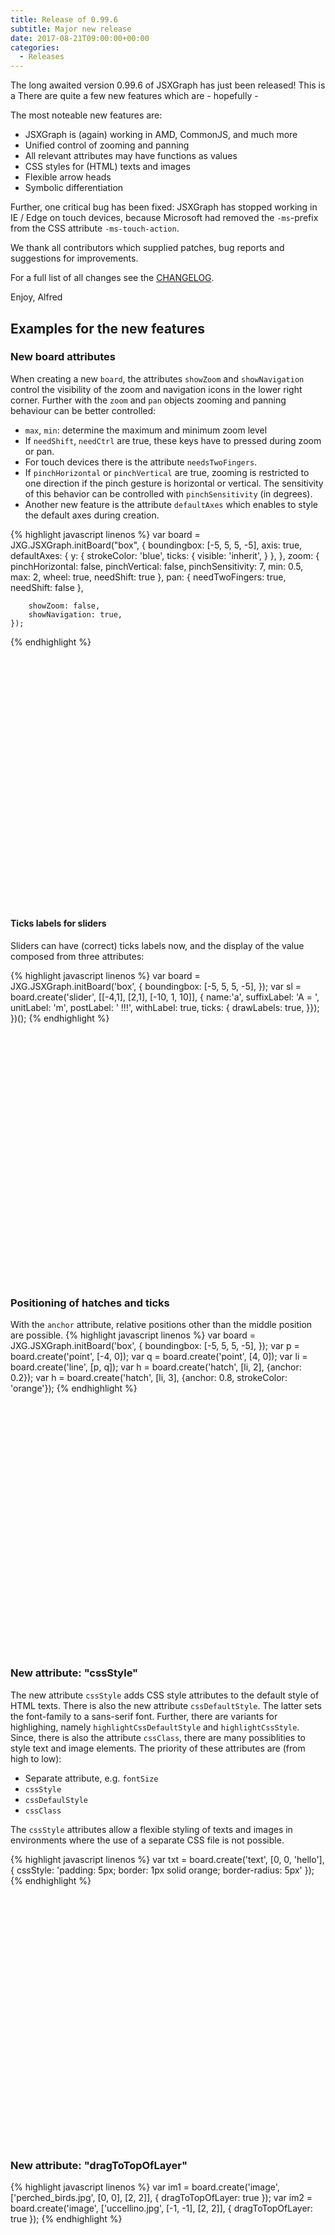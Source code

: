 ```yaml
---
title: Release of 0.99.6
subtitle: Major new release
date: 2017-08-21T09:00:00+00:00
categories:
  - Releases
---
```

The long awaited version 0.99.6 of JSXGraph has just been released! This is a 
There are quite a few new features which are - hopefully -

The most noteable new features are:

* JSXGraph is (again) working in AMD, CommonJS, and much more
* Unified control of zooming and panning
* All relevant attributes may have functions as values
* CSS styles for (HTML) texts and images
* Flexible arrow heads
* Symbolic differentiation

Further, one critical bug has been fixed: JSXGraph has stopped working in IE / Edge  on touch devices, because
Microsoft had removed the `-ms`-prefix from the CSS attribute `-ms-touch-action`.

We thank all contributors which supplied patches, bug reports and suggestions for improvements.

For a full list of all changes see the [CHANGELOG](https://github.com/jsxgraph/jsxgraph/blob/master/CHANGELOG.md).

Enjoy, Alfred
    
## Examples for the new features

### New board attributes

When creating a new `board`, the attributes `showZoom` and `showNavigation` control the visibility of 
the zoom and navigation icons in the lower right corner.
Further with the `zoom` and `pan` objects zooming and panning behaviour can be better controlled:

*  `max`, `min`: determine the maximum and minimum zoom level
* If `needShift`, `needCtrl` are true, these keys have to pressed during zoom or pan.
* For touch devices there is the attribute `needsTwoFingers`.
* If `pinchHorizontal` or `pinchVertical` are true, zooming is restricted to one direction
if the pinch gesture is horizontal or vertical. The sensitivity of this behavior can be controlled
with `pinchSensitivity` (in degrees).
* Another new feature is the attribute `defaultAxes` which enables to style the default axes during creation.

{% highlight javascript linenos %}
   var board = JXG.JSXGraph.initBoard("box", {
        boundingbox: [-5, 5, 5, -5],
        axis: true,
        defaultAxes: {
            y: {
                strokeColor: 'blue',
                ticks: {
                    visible: 'inherit',
                }
            },
        },
        zoom: {
            pinchHorizontal: false,
            pinchVertical: false,
            pinchSensitivity: 7,
            min: 0.5,
            max: 2,
            wheel: true,
            needShift: true
        },
        pan: {
            needTwoFingers: true,
            needShift: false
        },

        showZoom: false,
        showNavigation: true,
    });
{% endhighlight %}

<div id="box1" class="jxgbox" style="left:10px; width:400px; height:400px;"></div>
<script type="text/javascript">
(function() {
    var board = JXG.JSXGraph.initBoard("box1", {
        boundingbox: [-5, 5, 5, -5],
        axis: true,
        defaultAxes: {
            y: {
                strokeColor: 'blue',
                ticks: {
                    visible: 'inherit',
                }
            },
        },
        zoom: {
            pinchHorizontal: false,
            pinchVertical: false,
            pinchSensitivity: 7,
            min: 0.5,
            max: 2,
            wheel: true,
            needShift: true
        },
        pan: {
            needTwoFingers: true,
            needShift: false
        },

        showZoom: false,
        showNavigation: true,
    });
})();
</script>

#### Ticks labels for sliders

Sliders can have (correct) ticks labels now, and the display of the value composed from three attributes:

{% highlight javascript linenos %}
    var board = JXG.JSXGraph.initBoard('box', {
        boundingbox: [-5, 5, 5, -5], 
    });
    var sl = board.create('slider', [[-4,1], [2,1], [-10, 1, 10]], {
        name:'a', 
        suffixLabel: 'A = ',
        unitLabel: 'm',
        postLabel: ' !!!',
        withLabel: true, 
        ticks: { 
            drawLabels: true, 
        }});
    })();
{% endhighlight %}

<div id="box13" class="jxgbox" style="left:10px; width:400px; height:400px;"></div>
<script type="text/javascript">
(function() {
    var board = JXG.JSXGraph.initBoard('box13', {
        boundingbox: [-5, 5, 5, -5], 
    });
    var sl = board.create('slider', [[-4,1], [2,1], [-10, 1, 10]], {
        name:'a', 
        suffixLabel: 'A = ',
        unitLabel: 'm',
        postLabel: ' !!!',
        withLabel: true, 
        ticks: { 
            drawLabels: true, 
        }});
    })();
</script>

### Positioning of hatches and ticks

With the `anchor` attribute, relative positions other than the middle position are possible.
{% highlight javascript linenos %}
    var board = JXG.JSXGraph.initBoard('box', {
        boundingbox: [-5, 5, 5, -5], 
    });
    var p = board.create('point', [-4, 0]);
    var q = board.create('point', [4, 0]);
    var li = board.create('line', [p, q]);
    var h = board.create('hatch', [li, 2], {anchor: 0.2});
    var h = board.create('hatch', [li, 3], {anchor: 0.8, strokeColor: 'orange'});
{% endhighlight %}

<div id="box14" class="jxgbox" style="left:10px; width:400px; height:400px;"></div>
<script type="text/javascript">
(function() {
    var board = JXG.JSXGraph.initBoard('box14', {
        boundingbox: [-5, 5, 5, -5], 
    });
    var p = board.create('point', [-4, 0]);
    var q = board.create('point', [4, 0]);
    var li = board.create('line', [p, q]);
    var h = board.create('hatch', [li, 2], {anchor: 0.2});
    var h = board.create('hatch', [li, 3], {anchor: 0.8, strokeColor: 'orange'});

})();
</script>

### New attribute: "cssStyle"

The new attribute `cssStyle` adds CSS style attributes to the default style of HTML texts. There is also the new attribute `cssDefaultStyle`. The latter
sets the font-family to a sans-serif font. Further, there are variants for highlighing, namely `highlightCssDefaultStyle`
and `highlightCssStyle`. Since, there is also the attribute `cssClass`, there are many possiblities to style text and image elements.
The priority of these attributes are (from high to low):

* Separate attribute, e.g. `fontSize`
* `cssStyle`
* `cssDefaulStyle`
* `cssClass`

The `cssStyle` attributes allow a flexible styling of texts and images in environments where the use of a separate CSS file is not possible.

{% highlight javascript linenos %}
    var txt = board.create('text', [0, 0, 'hello'], {
        cssStyle: 'padding: 5px; border: 1px solid orange; border-radius: 5px'
    });
{% endhighlight %}

<div id="box12" class="jxgbox" style="left:10px; width:400px; height:400px;"></div>
<script type="text/javascript">
(function() {
    var board = JXG.JSXGraph.initBoard('box12', {
        boundingbox: [-5, 5, 5, -5], 
    });
    var txt = board.create('text', [0, 0, 'hello'], {cssStyle: 'padding: 5px; border: 1px solid orange; border-radius: 5px'});
})();
</script>

### New attribute: "dragToTopOfLayer"

{% highlight javascript linenos %}
    var im1 = board.create('image', ['perched_birds.jpg', [0, 0], [2, 2]], {
        dragToTopOfLayer: true
    });
    var im2 = board.create('image', ['uccellino.jpg', [-1, -1], [2, 2]], {
        dragToTopOfLayer: true
    });
{% endhighlight %}

<div id="box11" class="jxgbox" style="left:10px; width:400px; height:400px;"></div>
<script type="text/javascript">
(function() {
    var board = JXG.JSXGraph.initBoard('box11', {
        boundingbox: [-5, 5, 5, -5], 
        keepaspectratio:true
    });
    var im1 = board.create('image', ['/wp/img/perched_birds.jpg', [0, 0], [2, 2]], {dragToTopOfLayer: true});
    var im2 = board.create('image', ['/wp/img/uccellino.jpg', [-1, -1], [2, 2]], {dragToTopOfLayer: true});
})();
</script>

### Visvalingam-Whyatt algorithm for curve simplification

See Visvalingam, M; Whyatt, JD (1992). 
*Line Generalisation by Repeated Elimination of the Smallest Area* (Technical report). 
Discussion Paper. Cartographic Information Systems Research Group (CISRG), The University of Hull. 10.

{% highlight javascript linenos %}
    var i, p = [];
    for (i = 0; i < 4; ++i) {
        p.push(
            board.create('point', [Math.random() * 12 - 6, Math.random() * 12 - 6])
        );
    }
    var sl = board.create('slider', [[-8,9], [6,9], [-0.5, 0.5, 1.5]], {
        name:'a', withLabel: true
    });

    
    var splineArr = JXG.Math.Numerics.CardinalSpline(p, function(){ return sl.Value(); });
    var cu2 = board.create('curve', splineArr, {strokeColor: 'orange', strokeWidth:4});


    var c = board.create('curve', [[0],[0]], {strokeWidth: 2, strokeColor: 'black'});
    c.updateDataArray = function() {
        var i, len, points;

        // Reduce number of intermediate points with Visvalingam-Whyatt to 6
        points = JXG.Math.Numerics.Visvalingam(cu2.points, 6);

        // Plot the remaining points
        len = points.length;
        this.dataX = [];
        this.dataY = [];
        for (i = 0; i < len; i++) {
            this.dataX.push(points[i].usrCoords[1]);
            this.dataY.push(points[i].usrCoords[2]);
        }
    };
    board.update();
{% endhighlight %}

<div id="box9" class="jxgbox" style="left:10px; width:400px; height:400px;"></div>
<script type="text/javascript">
(function() {
    var board = JXG.JSXGraph.initBoard('box9', {
        boundingbox: [-10, 10, 10, -10], 
        keepaspectratio:true
    });

    var i, p = [];
    for (i = 0; i < 4; ++i) {
        p.push(
            board.create('point', [Math.random() * 12 - 6, Math.random() * 12 - 6])
        );
    }
    var sl = board.create('slider', [[-8,9], [6,9], [-0.5, 0.5, 1.5]], {
        name:'a', withLabel: true
    });

    
    var splineArr = JXG.Math.Numerics.CardinalSpline(p, function(){ return sl.Value(); });
    var cu2 = board.create('curve', splineArr, {strokeColor: 'orange', strokeWidth:4});


    var c = board.create('curve', [[0],[0]], {strokeWidth: 2, strokeColor: 'black'});
    c.updateDataArray = function() {
        var i, len, points;

        // Reduce number of intermediate points with Visvalingam-Whyatt to 6
        points = JXG.Math.Numerics.Visvalingam(cu2.points, 6);

        // Plot the remaining points
        len = points.length;
        this.dataX = [];
        this.dataY = [];
        for (i = 0; i < len; i++) {
            this.dataX.push(points[i].usrCoords[1]);
            this.dataY.push(points[i].usrCoords[2]);
        }
    };
    board.update();


})();
</script>

### Centripetal Cardinal and Catmull-Rom splines

See e.g. <https://en.wikipedia.org/wiki/Centripetal_Catmull%E2%80%93Rom_spline>

{% highlight javascript linenos %}
var i, p = [];
for (i = 0; i < 5; ++i) {
    p.push(board.create('point', [Math.random() * 8 - 4, Math.random() * 8 - 4]));
}

var sl = board.create('slider', [[-8,9], [6,9], [-0.5, 1.3, 1.5]], {
    name:'a', 
    withLabel: true, 
    ticks: { 
        drawLabels: true, 
        minTicksDistance: 30
    }
});

var cu2 = board.create('curve', 
    JXG.Math.Numerics.CardinalSpline(p, function(){ return sl.Value(); }), 
    { strokeColor: 'green', strokeWidth:2}
);
var cu3 = board.create('curve', 
    JXG.Math.Numerics.CardinalSpline(p, function(){ return sl.Value(); }, 'centripetal'), 
    { strokeWidth:2}
);
{% endhighlight %}

<div id="box10" class="jxgbox" style="left:10px; width:400px; height:400px;"></div>
<script type="text/javascript">
(function() {
    var board = JXG.JSXGraph.initBoard('box10', {
        boundingbox: [-10, 10, 10, -10], 
        keepaspectratio:true
    });

var i, p = [];
for (i = 0; i < 5; ++i) {
    p.push(board.create('point', [Math.random() * 8 - 4, Math.random() * 8 - 4]));
}

var sl = board.create('slider', [[-8,9], [6,9], [-0.5, 1.3, 1.5]], {name:'a', withLabel: true, ticks: { drawLabels: true, minTicksDistance: 30}});

var cu2 = board.create('curve', JXG.Math.Numerics.CardinalSpline(p, function(){ return sl.Value(); }), {strokeColor: 'green', strokeWidth:2});
var cu3 = board.create('curve', JXG.Math.Numerics.CardinalSpline(p, function(){ return sl.Value(); }, 'centripetal'), {strokeWidth:2});
})();
</script>

### Line attribute "linecap"

This is useful for very thick lines. Possible values are `butt` (default), `round` and `square`.

{% highlight javascript linenos %}
    var pol = board.create('polygon',[[0,0],[2,0],[2,2],[0,2]], {
        hasInnerPoints: true,
        vertices: {
          visible: false
        },
        borders: {
          strokeWidth: 30,
          lineCap: 'round'
        },
        fillColor: 'yellow'
    });
{% endhighlight %}

<div id="box8" class="jxgbox" style="left:10px; width:400px; height:400px;"></div>
<script type="text/javascript">
(function() {
    var board = JXG.JSXGraph.initBoard('box8', {
        boundingbox: [-0.5,2.5,2.5,-0.5], 
        keepaspectratio:true});
    var pol = board.create('polygon',[[0,0],[2,0],[2,2],[0,2]], {
        hasInnerPoints: true,
        vertices: {
          visible: false
        },
        borders: {
          strokeWidth: 30,
          lineCap: 'round'
        },
        fillColor: 'yellow'
    });
})();
</script>

### Allow functions as values for attribute visible and introduce new value 'inherit'</h2>
    
Here is an example: if the x-coordinate of `A` is positive, the point `B` is hidden.

{% highlight javascript linenos %}
    var A = board.create('point', [-1, 2], {size: 10});
    var B = board.create('point', [1, -2], {size: 10,
        visible: function() {
            return A.X() < 0;
        }
    });
{% endhighlight %}

<div id="box2" class="jxgbox" style="left:10px; width:400px; height:400px;"></div>
<script type="text/javascript">
(function() {
    var board = JXG.JSXGraph.initBoard("box2", {
        boundingbox: [-5, 5, 5, -5],
        axis: true,
    });

    var A = board.create('point', [-1, 2], {size: 10});
    var B = board.create('point', [1, -2], {size: 10,
        visible: function() {
            return A.X() < 0;
        }
    });
})();
</script>

### New polygon method "Perimeter()"

{% highlight javascript linenos %}
var pol = board.create('polygon',
        [[0, 0], [4,0], [4,4], [0,4]],
        {
            vertices: {snapToGrid: true, snapSizeX: 0.5, snapSizeY: 0.5}
        }
    );
var txt = board.create('text', [1, 1, function() {
    return "perimeter = " + pol.Perimeter().toFixed(2);
    }]);
{% endhighlight %}

<div id="box3" class="jxgbox" style="left:10px; width:400px; height:400px;"></div>
<script type="text/javascript">
(function() {
    var board = JXG.JSXGraph.initBoard("box3", {
        boundingbox: [-1, 5, 5, -1],
        axis: true,
    });

    var pol = board.create('polygon',
            [[0, 0], [4,0], [4,4], [0,4]],
            {
                vertices: {snapToGrid: true, snapSizeX: 0.5, snapSizeY: 0.5}
            }
        );
    var txt = board.create('text', [1, 1, function() {
        return "perimeter = " + pol.Perimeter().toFixed(2);
        }]);
})();
</script>

### CSS transitions when highlighting

{% highlight javascript linenos %}
    var pol = board.create('polygon',
            [[0, 0], [4,0], [2,4]],
            {
                hasInnerPoints: true,
                transitionDuration: 1000,
                fillColor: 'yellow',
                highlightFillColor: 'red',
                borders: {
                    transitionDuration: 1000,
                    strokeWidth: 5
                }
            }
        );
{% endhighlight %}

<div id="box5" class="jxgbox" style="left:10px; width:400px; height:400px;"></div>
<script type="text/javascript">
(function() {
    var board = JXG.JSXGraph.initBoard("box5", {
        boundingbox: [-5, 5, 5, -5],
        axis: true,
    });
    var pol = board.create('polygon',
            [[0, 0], [4,0], [2,4]],
            {
                hasInnerPoints: true,
                transitionDuration: 1000,
                fillColor: 'yellow',
                highlightFillColor: 'red',
                borders: {
                    transitionDuration: 1000,
                    strokeWidth: 5
                }
            }
        );
})();
</script>

### Arrows

In this release we have three types of arrows. All types may be scaled by the 
attribute `size` which defaults to 3. 

{% highlight javascript linenos %}
    var s1 = board.create('segment', [[-2, 4], [2, 4]], {
        lastArrow: true
    });
    var s2 = board.create('segment', [[-2, 2], [2, 2]], {
        lastArrow: {
            type: 1,
            size: 6
        }
    });
    var s3 = board.create('segment', [[-2, 1], [2, 1]], {
        lastArrow: {
            type: 2,
            size: 6
        },
        firstArrow: {
            type: 3,
            size: 3
        }
    });
    var s4 = board.create('segment', [[-2, -1], [2, -1]], {
        lastArrow: {
            type: 2,
            size: 8
        },
        firstArrow: {
            type: 3,
            size: 8
        }
    });
{% endhighlight %}

<div id="box6" class="jxgbox" style="left:10px; width:400px; height:400px;"></div>
<script type="text/javascript">
(function() {
    var board = JXG.JSXGraph.initBoard("box6", {
        boundingbox: [-5, 5, 5, -5],
        axis: true,
    });
    var s1 = board.create('segment', [[-2, 4], [2, 4]], {
        lastArrow: true
    });
    var s2 = board.create('segment', [[-2, 2], [2, 2]], {
        lastArrow: {
            type: 1,
            size: 6
        }
    });
    var s3 = board.create('segment', [[-2, 1], [2, 1]], {
        lastArrow: {
            type: 2,
            size: 6
        },
        firstArrow: {
            type: 3,
            size: 3
        }
    });
    var s4 = board.create('segment', [[-2, -1], [2, -1]], {
        lastArrow: {
            type: 2,
            size: 8
        },
        firstArrow: {
            type: 3,
            size: 8
        }
    });
})();
</script>

### Symbolic differentiation

This is a very preliminary new feature in JessieCode.
Symbolic differentiation is fully implemented (which is easy). But it is not very usefull without a good term simplification algorithm. 
We do have term simplification in JessieCode, but this is not very sophisticated and can be much improved.
    
{% highlight html linenos %}
<div id="box15" class="jxgbox" style="width:500px; height:500px;"></div>
<textarea id="input_code" cols="50" rows="5" style="float:none;">
f = map (x) -> x^2;
h = D(f, x);
</textarea>
<div style="">
    <p><button id="reset">Reset board</button> 
    <button id="parse">Simplify code</button></p>
</div>
<textarea id="output_code" cols="50" rows="5" style="float:left;">
</textarea>

<script type="text/javascript">
(function () {
    var board,
        init = function () {
            board = JXG.JSXGraph.initBoard('box15', {
                boundingbox: [-5, 5, 5, -5], 
                axis:true
            });
            board.jc = new JXG.JessieCode();
            board.jc.use(board);

            var f = board.create('functiongraph', ['sin(x)*x^2']);
            var df = board.create('functiongraph', ['D(sin(x)*x^2, x)'], {strokeColor: 'red'});
        },
        parse = function () {
            return board.jc.manipulate(document.getElementById('input_code').value);
        };
    init();
    window.board = board;
    parse();
    JXG.addEvent(document.getElementById('reset'), 'click', function () {
        JXG.JSXGraph.freeBoard(board);
        init();
        document.getElementById('output_code').value = '';
    }, this);
    JXG.addEvent(document.getElementById('parse'), 'click', function () {
        document.getElementById('output_code').value = parse();
    }, this);
})();
</script>
{% endhighlight %}

<div id="box15" class="jxgbox" style="width:500px; height:500px;"></div>
<textarea id="input_code" cols="50" rows="5" style="float:none;">
f = map (x) -> x^2;
h = D(f, x);
</textarea>
<div style="">
    <p><button id="reset">Reset board</button> 
    <button id="parse">Simplify code</button></p>
</div>
<textarea id="output_code" cols="50" rows="5" style="float:left;">
</textarea>

<script type="text/javascript">
/* <![CDATA[ */
(function () {
    var board,
        init = function () {
            board = JXG.JSXGraph.initBoard('box15', {
                boundingbox: [-5, 5, 5, -5], 
                axis:true
            });
            board.jc = new JXG.JessieCode();
            board.jc.use(board);

            var f = board.create('functiongraph', ['sin(x)*x^2']);
            var df = board.create('functiongraph', ['D(sin(x)*x^2, x)'], {strokeColor: 'red'});
        },
        parse = function () {
            return board.jc.manipulate(document.getElementById('input_code').value);
        };
    init();
    window.board = board;
    parse();
    JXG.addEvent(document.getElementById('reset'), 'click', function () {
        JXG.JSXGraph.freeBoard(board);
        init();
        document.getElementById('output_code').value = '';
    }, this);
    JXG.addEvent(document.getElementById('parse'), 'click', function () {
        document.getElementById('output_code').value = parse();
    }, this);
})();
/* ]]> */
</script>
